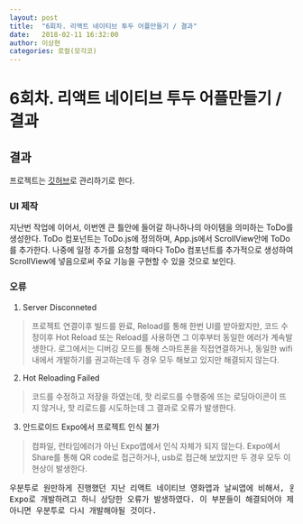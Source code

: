 ```yaml
---
layout: post
title:  "6회차. 리액트 네이티브 투두 어플만들기 / 결과"
date:   2018-02-11 16:32:00
author: 이상현
categories: 로컬(모각코)
---
```


# 6회차. 리액트 네이티브 투두 어플만들기 / 결과

## 결과

프로젝트는 [깃허브](https://github.com/isseebx123/ReactTodoApp)로 관리하기로 한다.

### UI 제작

지난번 작업에 이어서, 이번엔 큰 틀안에 들어갈 하나하나의 아이템을 의미하는 ToDo를 생성한다.
ToDo 컴포넌트는 ToDo.js에 정의하며, App.js에서 ScrollView안에 ToDo를 추가한다.
나중에 일정 추가를 요청할 때마다 ToDo 컴포넌트를 추가적으로 생성하여 ScrollView에 넣음으로써
주요 기능을 구현할 수 있을 것으로 보인다.

### 오류

1. Server Disconneted
> 프로젝트 연결이후 빌드를 완료, Reload를 통해 한번 UI를 받아왔지만,
코드 수정이후 Hot Reload 또는 Reload를 사용하면 그 이후부터 동일한 에러가 계속발생한다.
로그에서는 디버깅 모드를 통해 스마트폰을 직접연결하거나, 동일한 wifi내에서 개발하기를 권고하는데
두 경우 모두 해보고 있지만 해결되지 않는다.

2. Hot Reloading Failed
> 코드를 수정하고 저장을 하였는데, 핫 리로드를 수행중에 뜨는 로딩아이콘이 뜨지 않거나,
핫 리로드를 시도하는데 그 결과로 오류가 발생한다.

3. 안드로이드 Expo에서 프로젝트 인식 불가
> 컴파일, 런타임에러가 아닌 Expo앱에서 인식 자체가 되지 않는다. Expo에서 Share를 통해
QR code로 접근하거나, usb로 접근해 보았지만 두 경우 모두 이 현상이 발생한다.

<pre>
우분투로 원만하게 진행했던 지난 리액트 네이티브 영화앱과 날씨앱에 비해서, 윈도우로 진행을 시도하는 Todo앱은
Expo로 개발하려고 하니 상당한 오류가 발생하였다. 이 부분들이 해결되어야 제대로 공부가 진행될 수 있을 것 같다.
아니면 우분투로 다시 개발해야될 것이다.
</pre>
